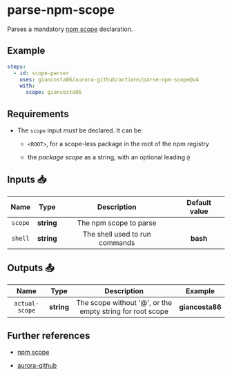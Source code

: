 # parse-npm-scope

Parses a mandatory [npm scope](https://docs.npmjs.com/cli/v10/using-npm/scope) declaration.

## Example

```yaml
steps:
  - id: scope-parser
    uses: giancosta86/aurora-github/actions/parse-npm-scope@v4
    with:
      scope: giancosta86
```

## Requirements

- The `scope` input _must_ be declared. It can be:

  - `<ROOT>`, for a scope-less package in the root of the npm registry

  - the _package scope_ as a string, with an optional leading `@`

## Inputs 📥

|  Name   |    Type    |          Description           | Default value |
| :-----: | :--------: | :----------------------------: | :-----------: |
| `scope` | **string** |     The npm scope to parse     |               |
| `shell` | **string** | The shell used to run commands |   **bash**    |

## Outputs 📤

|      Name      |    Type    |                        Description                        |     Example     |
| :------------: | :--------: | :-------------------------------------------------------: | :-------------: |
| `actual-scope` | **string** | The scope without '@', or the empty string for root scope | **giancosta86** |

## Further references

- [npm scope](https://docs.npmjs.com/cli/v10/using-npm/scope)

- [aurora-github](../../README.md)
